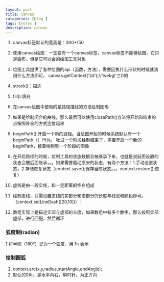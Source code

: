 ```yaml
---
layout: post
title: canvas
categories: [blog ]
tags: [notes ]
description: canvas
---
```



1. canvas标签默认的宽高是：300*150

2. 使用canvas绘图：一定要有一个canvas标签，canvas标签不能够绘图，它只是画布，但是它可以会的绘图工具对象
3. 绘图工具提供了各种绘图的api（函数，方法），需要回执什么形状的时候就调用什么方法即可。
		canvas.getContext('2d');//'webgl'三D的


4. strock()：描边
5. fill():填充

6. 在canvas绘图中使用的是路径描线的方法绘制图形
7. 如果是绘制闭合的曲线，那么最后可以使用closePath()方法将开始和结束的点按照补全的方式连接起来
8. beginPath():开启一个新的路径。当绘图开始的时候系统默认有一个beginPath（）行为。  吐过一个阶段绘制结束了，需要开启一个新的beginPath，接着绘制另一个阶段的图像

9. 在开启路径的时候，绘制工具的状态数据会被继承下来，也就是说前面设置的状态会被后面继承，。。如果需要启动原来的状态，有两个方法：1.手动设置状态，2.存储恢复状态（context.save();保存当前状态。。。context.restore():恢复）
10. 虚线是由一段实线，和一定距离的空白组成
11. 绘制虚线，只需设置虚线的实部分和虚部分的长度与线宽和颜色即可。（context.setLineDash([20,10])）;
12. 数组实际上是描述实部与虚部的长度，如果数组中有多个数字，那么按照实部虚部，进行匹配，然后循环


### 弧度制(radian) ###

1.将半圈（180°）记为一个弧度，用 1π 表示


### 绘制圆弧 ###

1. context.arc(x,y,radius,startAngle,endAngle);
2. 默认的0角。是水平向右，瞬时针，为正方向
